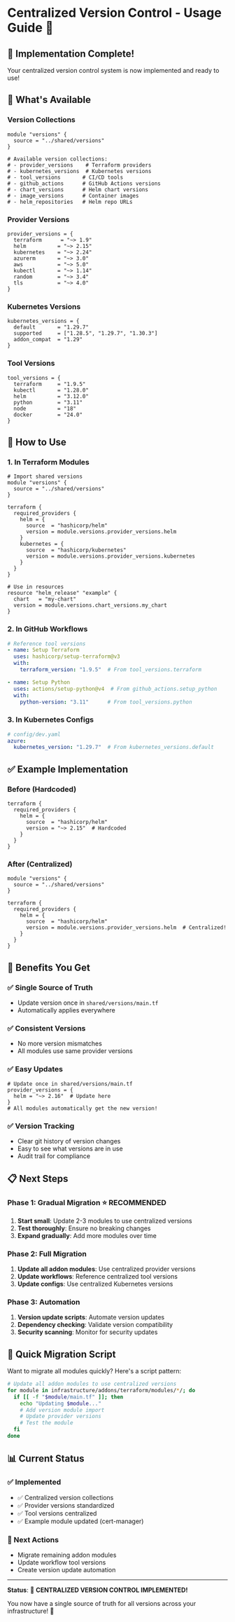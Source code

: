 # Centralized Version Control - Usage Guide 🎯

## 🎉 **Implementation Complete!**

Your centralized version control system is now implemented and ready to use!

## 📁 **What's Available**

### **Version Collections**
```hcl
module "versions" {
  source = "../shared/versions"
}

# Available version collections:
# - provider_versions    # Terraform providers
# - kubernetes_versions  # Kubernetes versions
# - tool_versions       # CI/CD tools
# - github_actions      # GitHub Actions versions
# - chart_versions      # Helm chart versions
# - image_versions      # Container images
# - helm_repositories   # Helm repo URLs
```

### **Provider Versions**
```hcl
provider_versions = {
  terraform      = "~> 1.9"
  helm          = "~> 2.15"
  kubernetes    = "~> 2.24"
  azurerm       = "~> 3.0"
  aws           = "~> 5.0"
  kubectl       = "~> 1.14"
  random        = "~> 3.4"
  tls           = "~> 4.0"
}
```

### **Kubernetes Versions**
```hcl
kubernetes_versions = {
  default       = "1.29.7"
  supported     = ["1.28.5", "1.29.7", "1.30.3"]
  addon_compat  = "1.29"
}
```

### **Tool Versions**
```hcl
tool_versions = {
  terraform     = "1.9.5"
  kubectl       = "1.28.0"
  helm          = "3.12.0"
  python        = "3.11"
  node          = "18"
  docker        = "24.0"
}
```

## 🔧 **How to Use**

### **1. In Terraform Modules**
```hcl
# Import shared versions
module "versions" {
  source = "../shared/versions"
}

terraform {
  required_providers {
    helm = {
      source  = "hashicorp/helm"
      version = module.versions.provider_versions.helm
    }
    kubernetes = {
      source  = "hashicorp/kubernetes"
      version = module.versions.provider_versions.kubernetes
    }
  }
}

# Use in resources
resource "helm_release" "example" {
  chart   = "my-chart"
  version = module.versions.chart_versions.my_chart
}
```

### **2. In GitHub Workflows**
```yaml
# Reference tool versions
- name: Setup Terraform
  uses: hashicorp/setup-terraform@v3
  with:
    terraform_version: "1.9.5"  # From tool_versions.terraform

- name: Setup Python
  uses: actions/setup-python@v4  # From github_actions.setup_python
  with:
    python-version: "3.11"      # From tool_versions.python
```

### **3. In Kubernetes Configs**
```yaml
# config/dev.yaml
azure:
  kubernetes_version: "1.29.7"  # From kubernetes_versions.default
```

## ✅ **Example Implementation**

### **Before (Hardcoded)**
```hcl
terraform {
  required_providers {
    helm = {
      source  = "hashicorp/helm"
      version = "~> 2.15"  # Hardcoded
    }
  }
}
```

### **After (Centralized)**
```hcl
module "versions" {
  source = "../shared/versions"
}

terraform {
  required_providers {
    helm = {
      source  = "hashicorp/helm"
      version = module.versions.provider_versions.helm  # Centralized!
    }
  }
}
```

## 🎯 **Benefits You Get**

### **✅ Single Source of Truth**
- Update version once in `shared/versions/main.tf`
- Automatically applies everywhere

### **✅ Consistent Versions**
- No more version mismatches
- All modules use same provider versions

### **✅ Easy Updates**
```hcl
# Update once in shared/versions/main.tf
provider_versions = {
  helm = "~> 2.16"  # Update here
}
# All modules automatically get the new version!
```

### **✅ Version Tracking**
- Clear git history of version changes
- Easy to see what versions are in use
- Audit trail for compliance

## 📋 **Next Steps**

### **Phase 1: Gradual Migration** ⭐ **RECOMMENDED**
1. **Start small**: Update 2-3 modules to use centralized versions
2. **Test thoroughly**: Ensure no breaking changes
3. **Expand gradually**: Add more modules over time

### **Phase 2: Full Migration**
1. **Update all addon modules**: Use centralized provider versions
2. **Update workflows**: Reference centralized tool versions
3. **Update configs**: Use centralized Kubernetes versions

### **Phase 3: Automation**
1. **Version update scripts**: Automate version updates
2. **Dependency checking**: Validate version compatibility
3. **Security scanning**: Monitor for security updates

## 🚀 **Quick Migration Script**

Want to migrate all modules quickly? Here's a script pattern:

```bash
# Update all addon modules to use centralized versions
for module in infrastructure/addons/terraform/modules/*/; do
  if [[ -f "$module/main.tf" ]]; then
    echo "Updating $module..."
    # Add version module import
    # Update provider versions
    # Test the module
  fi
done
```

## 📊 **Current Status**

### **✅ Implemented**
- ✅ Centralized version collections
- ✅ Provider versions standardized
- ✅ Tool versions centralized
- ✅ Example module updated (cert-manager)

### **🔄 Next Actions**
- Migrate remaining addon modules
- Update workflow tool versions
- Create version update automation

---

**Status**: 🎉 **CENTRALIZED VERSION CONTROL IMPLEMENTED!**

You now have a single source of truth for all versions across your infrastructure! 🚀
